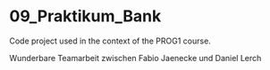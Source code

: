 # 09_Praktikum_Bank
Code project used in the context of the PROG1 course.

Wunderbare Teamarbeit zwischen Fabio Jaenecke und Daniel Lerch